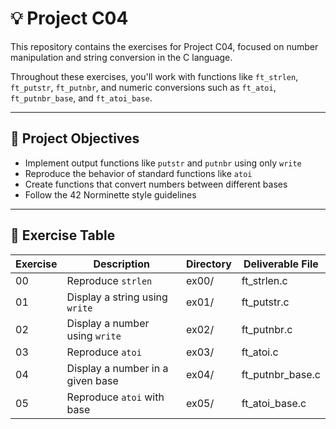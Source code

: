 # 💡 Project C04

This repository contains the exercises for Project C04, focused on number manipulation and string conversion in the C language.

Throughout these exercises, you'll work with functions like `ft_strlen`, `ft_putstr`, `ft_putnbr`, and numeric conversions such as `ft_atoi`, `ft_putnbr_base`, and `ft_atoi_base`.

---

## 🎯 Project Objectives

- Implement output functions like `putstr` and `putnbr` using only `write`  
- Reproduce the behavior of standard functions like `atoi`  
- Create functions that convert numbers between different bases  
- Follow the 42 Norminette style guidelines

---

## 📁 Exercise Table

| Exercise | Description                   | Directory | Deliverable File        |
|----------|-------------------------------|-----------|--------------------------|
| 00       | Reproduce `strlen`            | ex00/     | ft_strlen.c              |
| 01       | Display a string using `write`| ex01/     | ft_putstr.c              |
| 02       | Display a number using `write`| ex02/     | ft_putnbr.c              |
| 03       | Reproduce `atoi`              | ex03/     | ft_atoi.c                |
| 04       | Display a number in a given base | ex04/  | ft_putnbr_base.c         |
| 05       | Reproduce `atoi` with base    | ex05/     | ft_atoi_base.c           |

---

## 🔧 Compilation Instructions

Compile each exercise individually with:

```bash
gcc -Wall -Wextra -Werror exXX/file.c -o program_name
```

---

## 🧪 Testing Tips

    - Test with empty inputs, negative values, and combinations of special characters  
    
    - Compare with standard functions (`atoi`, `strlen`, etc.) to verify behavior  
    
    - Check handling of invalid bases in exercises 04 and 05  
    
    - Use valgrind to ensure there are no memory leaks (if applicable)

---

## 📐 Style Guidelines

    - Indent code using tabs instead of spaces  
    
    - Use coherent and descriptive variable names  
    
    - No external functions allowed, except `write` where authorized  
    
    - Code should be readable, well-structured, and clear
    

---

## 📌 Recommendations

    - Make frequent commits with descriptive messages  
    
    - Consult the `man` pages of standard functions to understand their behavior  
    
    - Share your progress with your study group  
    
    - Test thoroughly before submitting

---

## 📋 Project Status

| 🧩 Exercise | Folder       | Completed | Submitted | Validation |
|-------------|--------------|-----------|-----------|------------|
| 00          | [ex00](./ex00/) | ✅ Yes  | ✅ Yes  | 100%       |
| 01          | [ex01](./ex01/) | ✅ Yes  | ✅ Yes  | 100%       |
| 02          | [ex02](./ex02/) | ✅ Yes  | ✅ Yes  | 100%       |
| 03          | [ex03](./ex03/) | ✅ Yes  | ✅ Yes  | 100%       |
| 04          | [ex04](./ex04/) | ⬜ No   | ⬜ No   | —          |
| 05          | [ex05](./ex05/) | ⬜ No   | ⬜ No   | —          |

---

## 📜 License

This project is part of the intensive C programming challenge during the 42 Piscine.  
It is submitted for educational purposes and may be reused as a personal reference.

---

## 🙋 Author
Developed as part of the learning process during the 42 Piscine.

---

## 📧 Contact
[rmarin-n@student.42barcelona.com](mailto:rmarin-n@student.42barcelona.com)
